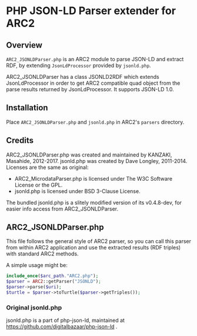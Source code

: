 # PHP JSON-LD Parser extender for ARC2

## Overview

`ARC2_JSONLDParser.php` is an ARC2 module to parse JSON-LD and extract RDF, by extending `JsonLdProcessor` provided by `jsonld.php`.

ARC2_JSONLDParser has a class JSONLD2RDF which extends JsonLdProcessor in order to get ARC2 compatible quad object from the parse results returned by JsonLdProcessor. It supports JSON-LD 1.0.


## Installation

Place `ARC2_JSONLDParser.php` and `jsonld.php` in ARC2's `parsers` directory.

## Credits

ARC2_JSONLDParser.php was created and maintained by KANZAKI, Masahide, 2012-2017. jsonld.php was created by Dave Longley, 2011-2014. Licenses are the same as original:

- ARC2_MicrodataParser.php is licensed under The W3C Software License or the GPL.
- jsonld.php is licensed under BSD 3-Clause License.

The bundled jsonld.php is a slitely modified version of its v0.4.8-dev, for easier info access from ARC2_JSONLDParser.



## ARC2_JSONLDParser.php

This file follows the general style of ARC2 parser, so you can call this parser from within ARC2 application and use the extracted results (RDF triples) with standard ARC2 methods.

A simple usage might be:

```php
include_once($arc_path."ARC2.php");
$parser = ARC2::getParser("JSONLD");
$parser->parse($uri);
$turtle = $parser->toTurtle($parser->getTriples());
```

### Original jsonld.php

jsonld.php is a part of php-json-ld, maintained at https://github.com/digitalbazaar/php-json-ld .
